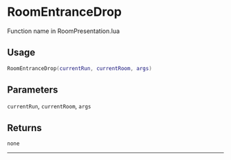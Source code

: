 # RoomEntranceDrop
Function name in RoomPresentation.lua
## Usage
```lua
RoomEntranceDrop(currentRun, currentRoom, args)
```
## Parameters
`currentRun`, `currentRoom`, `args`
## Returns
`none`

---